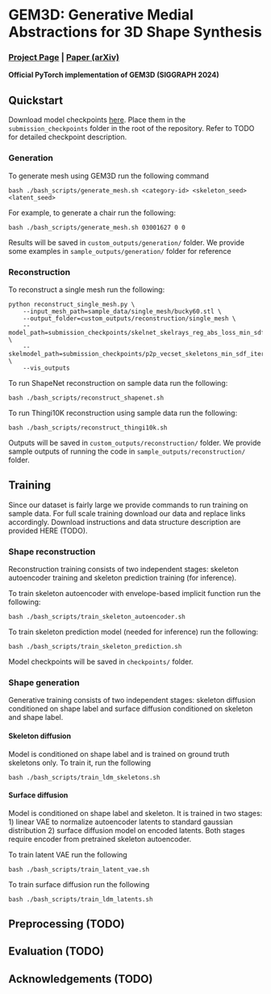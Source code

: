 
# GEM3D: Generative Medial Abstractions for 3D Shape Synthesis

### [Project Page](https://lodurality.github.io/GEM3D/) | [Paper (arXiv)](https://arxiv.org/abs/2402.16994)

**Official PyTorch implementation of GEM3D (SIGGRAPH 2024)**

## Quickstart
Download model checkpoints [here](https://drive.google.com/drive/u/3/folders/1vgpzSmFjg61YDlYTIY4kDo28yYC-r02V). Place them in the `submission_checkpoints` folder in the root of the repository. Refer to TODO for detailed checkpoint description.

### Generation
To generate mesh using GEM3D run the following command
```
bash ./bash_scripts/generate_mesh.sh <category-id> <skeleton_seed> <latent_seed>
```
For example, to generate a chair run the following:
```
bash ./bash_scripts/generate_mesh.sh 03001627 0 0
```
Results will be saved in `custom_outputs/generation/` folder.  We provide some examples in `sample_outputs/generation/` folder for reference

### Reconstruction
To reconstruct a single mesh run the following:
```
python reconstruct_single_mesh.py \
	--input_mesh_path=sample_data/single_mesh/bucky60.stl \
	--output_folder=custom_outputs/reconstruction/single_mesh \
	--model_path=submission_checkpoints/skelnet_skelrays_reg_abs_loss_min_sdf_1000_rays_8_heads.pth \
	--skelmodel_path=submission_checkpoints/p2p_vecset_skeletons_min_sdf_iter_50_p2p_min_sdf_vecset_from_ckpt.pth \
	--vis_outputs
```
To run ShapeNet reconstruction on sample data run the following:
```
bash ./bash_scripts/reconstruct_shapenet.sh
```
To run Thingi10K reconstruction using sample data run the following:
```
bash ./bash_scripts/reconstruct_thingi10k.sh
```
Outputs will be saved in `custom_outputs/reconstruction/` folder.  We provide sample outputs of running the code in `sample_outputs/reconstruction/` folder.

## Training

Since our dataset is fairly large we provide commands to run training on sample data. For full scale training download our data and replace links accordingly. Download instructions and data structure description are provided HERE (TODO). 

### Shape reconstruction
Reconstruction training consists of two independent stages: skeleton autoencoder training and skeleton prediction training (for inference).

To train skeleton autoencoder with envelope-based implicit function run the following:
```
bash ./bash_scripts/train_skeleton_autoencoder.sh 
```
To train skeleton prediction model (needed for inference) run the following:
```
bash ./bash_scripts/train_skeleton_prediction.sh 
```
Model checkpoints will be saved in `checkpoints/` folder.

### Shape generation
Generative training consists of two independent stages: skeleton diffusion conditioned on shape label and surface diffusion conditioned on skeleton and shape label. 

#### Skeleton diffusion
Model is conditioned on shape label and is trained on ground truth skeletons only. 
To train it, run the following
```
bash ./bash_scripts/train_ldm_skeletons.sh 
```
#### Surface diffusion
Model is conditioned on shape label and skeleton. It is trained in two stages: 1) linear VAE to normalize autoencoder latents to standard gaussian distribution 2) surface diffusion model on encoded latents.  Both stages require encoder from pretrained skeleton autoencoder.

To train latent VAE run the following
```
bash ./bash_scripts/train_latent_vae.sh 
```
To train surface diffusion run the following
```
bash ./bash_scripts/train_ldm_latents.sh 
```

## Preprocessing (TODO)

## Evaluation (TODO)

## Acknowledgements (TODO)
